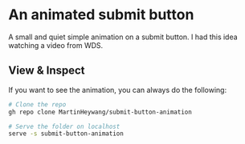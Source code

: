 # An animated submit button

A small and quiet simple animation on a submit button. I had this idea watching a video from WDS.

## View & Inspect

If you want to see the animation, you can always do the following:

```bash
# Clone the repo
gh repo clone MartinHeywang/submit-button-animation

# Serve the folder on localhost
serve -s submit-button-animation
```
